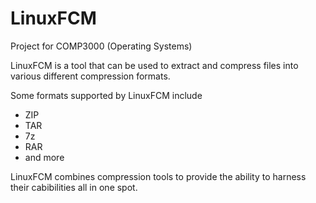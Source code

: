 # LinuxFCM
Project for COMP3000 (Operating Systems)

LinuxFCM is a tool that can be used to extract and compress files into various different compression formats. 

Some formats supported by LinuxFCM include
  - ZIP
  - TAR
  - 7z
  - RAR
  - and more
	
LinuxFCM combines compression tools to provide the ability to harness their cabibilities all in one spot. 
